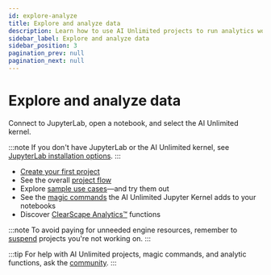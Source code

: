 ```yaml
---
id: explore-analyze
title: Explore and analyze data
description: Learn how to use AI Unlimited projects to run analytics workloads.
sidebar_label: Explore and analyze data
sidebar_position: 3
pagination_prev: null
pagination_next: null
---
```


# Explore and analyze data

Connect to JupyterLab, open a notebook, and select the AI Unlimited kernel.

:::note
If you don't have JupyterLab or the AI Unlimited kernel, see [JupyterLab installation options](/docs/resources/jupyterlab).
:::


- [Create your first project](/docs/explore-and-analyze-data/create-first-project.md)
- See the overall [project flow](/docs/explore-and-analyze-data/project-flow.md)
- Explore [sample use cases](/docs/explore-and-analyze-data/example-projects.md)&mdash;and try them out
- See the [magic commands](/docs/explore-and-analyze-data/magic-commands.md) the AI Unlimited Jupyter Kernel adds to your notebooks
- Discover [ClearScape Analytics™](https://docs.teradata.com/access/sources/dita/topic?dita:mapPath=phg1621910019905.ditamap&dita:ditavalPath=pny1626732985837.ditaval&dita:topicPath=gma1702668333653.dita) functions

:::note
To avoid paying for unneeded engine resources, remember to [suspend](/docs/manage-ai-unlimited/suspend-and-restore-project.md) projects you're not working on.
:::

:::tip
For help with AI Unlimited projects, magic commands, and analytic functions, ask the [community](https://support.teradata.com/community?id=community_forum&sys_id=b0aba91597c329d0e6d2bd8c1253affa).
:::